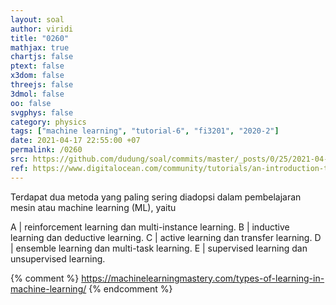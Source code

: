 ```yaml
---
layout: soal
author: viridi
title: "0260"
mathjax: true
chartjs: false
ptext: false
x3dom: false
threejs: false
3dmol: false
oo: false
svgphys: false
category: physics
tags: ["machine learning", "tutorial-6", "fi3201", "2020-2"]
date: 2021-04-17 22:55:00 +07
permalink: /0260
src: https://github.com/dudung/soal/commits/master/_posts/0/25/2021-04-17-elementary-physics-tutorial-6-0.md
ref: https://www.digitalocean.com/community/tutorials/an-introduction-to-machine-learning
---
```

Terdapat dua metoda yang paling sering diadopsi dalam pembelajaran mesin atau machine learning (ML), yaitu

A | reinforcement learning dan multi-instance learning.
B | inductive learning dan deductive learning.
C | active learning dan transfer learning.
D | ensemble learning dan multi-task learning.
E | supervised learning dan unsupervised learning.

{% comment %}
https://machinelearningmastery.com/types-of-learning-in-machine-learning/
{% endcomment %}